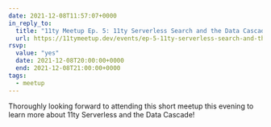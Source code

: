 ```yaml
---
date: 2021-12-08T11:57:07+0000
in_reply_to:
  title: "11ty Meetup Ep. 5: 11ty Serverless Search and the Data Cascade"
  url: https://11tymeetup.dev/events/ep-5-11ty-serverless-search-and-the-data-cascade/
rsvp:
  value: "yes"
  date: 2021-12-08T20:00:00+0000
  end: 2021-12-08T21:00:00+0000
tags:
  - meetup
---
```


Thoroughly looking forward to attending this short meetup this evening to learn more about 11ty Serverless and the Data Cascade!

